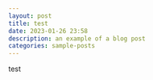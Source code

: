 ```yaml
---
layout: post
title: test
date: 2023-01-26 23:58
description: an example of a blog post
categories: sample-posts
---
```

test
